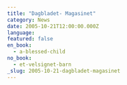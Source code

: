 ```yaml
---
title: "Dagbladet- Magasinet"
category: News
date: 2005-10-21T12:00:00.000Z
language:
featured: false
en_book:
  - a-blessed-child
no_book:
  - et-velsignet-barn
_slug: 2005-10-21-dagbladet-magasinet
---
```

